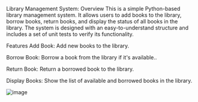 Library Management System:
Overview
This is a simple Python-based library management system. It allows users to add books to the library, borrow books, return books, and display the status of all books in the library. The system is designed with an easy-to-understand structure and includes a set of unit tests to verify its functionality.

Features
Add Book: Add new books to the library.

Borrow Book: Borrow a book from the library if it's available..

Return Book: Return a borrowed book to the library.

Display Books: Show the list of available and borrowed books in the library.



![image](https://github.com/user-attachments/assets/dd9b0cb3-492b-49a6-a8f6-7f0d2becf08b)
